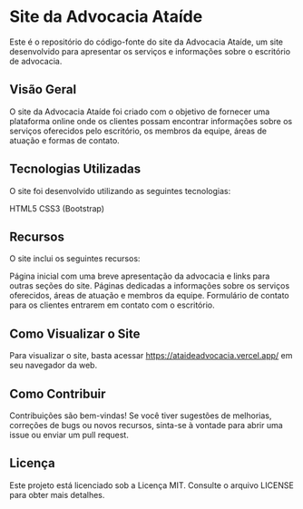 # Site da Advocacia Ataíde
Este é o repositório do código-fonte do site da Advocacia Ataíde, um site desenvolvido para apresentar os serviços e informações sobre o escritório de advocacia.

## Visão Geral
O site da Advocacia Ataíde foi criado com o objetivo de fornecer uma plataforma online onde os clientes possam encontrar informações sobre os serviços oferecidos pelo escritório, os membros da equipe, áreas de atuação e formas de contato.

## Tecnologias Utilizadas
O site foi desenvolvido utilizando as seguintes tecnologias:

HTML5
CSS3 (Bootstrap)

## Recursos
O site inclui os seguintes recursos:

Página inicial com uma breve apresentação da advocacia e links para outras seções do site.
Páginas dedicadas a informações sobre os serviços oferecidos, áreas de atuação e membros da equipe.
Formulário de contato para os clientes entrarem em contato com o escritório.
## Como Visualizar o Site
Para visualizar o site, basta acessar https://ataideadvocacia.vercel.app/ em seu navegador da web.

## Como Contribuir
Contribuições são bem-vindas! Se você tiver sugestões de melhorias, correções de bugs ou novos recursos, sinta-se à vontade para abrir uma issue ou enviar um pull request.

## Licença
Este projeto está licenciado sob a Licença MIT. Consulte o arquivo LICENSE para obter mais detalhes.

